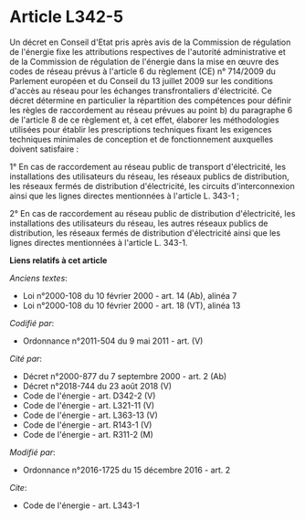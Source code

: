 # Article L342-5

Un décret en Conseil d'Etat pris après avis de la Commission de régulation de l'énergie fixe les attributions respectives de
l'autorité administrative et de la Commission de régulation de l'énergie dans la mise en œuvre des codes de réseau prévus à
l'article 6 du règlement (CE) n° 714/2009 du Parlement européen et du Conseil du 13 juillet 2009 sur les conditions d'accès
au réseau pour les échanges transfrontaliers d'électricité. Ce décret détermine en particulier la répartition des compétences
pour définir les règles de raccordement au réseau prévues au point b) du paragraphe 6 de l'article 8 de ce règlement et, à
cet effet, élaborer les méthodologies utilisées pour établir les prescriptions techniques fixant les exigences techniques
minimales de conception et de fonctionnement auxquelles doivent satisfaire : 

1° En cas de raccordement au réseau public de transport d'électricité, les installations des utilisateurs du réseau, les
réseaux publics de distribution, les réseaux fermés de distribution d'électricité, les circuits d'interconnexion ainsi que
les lignes directes mentionnées à l'article L. 343-1 ; 

2° En cas de raccordement au réseau public de distribution d'électricité, les installations des utilisateurs du réseau, les
autres réseaux publics de distribution, les réseaux fermés de distribution d'électricité ainsi que les lignes directes
mentionnées à l'article L. 343-1.

**Liens relatifs à cet article**

_Anciens textes_:

  - Loi n°2000-108 du 10 février 2000 - art. 14 (Ab), alinéa 7
  - Loi n°2000-108 du 10 février 2000 - art. 18 (VT), alinéa 13

_Codifié par_:

  - Ordonnance n°2011-504 du 9 mai 2011 - art. (V)

_Cité par_:

  - Décret n°2000-877 du 7 septembre 2000 - art. 2 (Ab)
  - Décret n°2018-744 du 23 août 2018 (V)
  - Code de l'énergie - art. D342-2 (V)
  - Code de l'énergie - art. L321-11 (V)
  - Code de l'énergie - art. L363-13 (V)
  - Code de l'énergie - art. R143-1 (V)
  - Code de l'énergie - art. R311-2 (M)

_Modifié par_:

  - Ordonnance n°2016-1725 du 15 décembre 2016 - art. 2

_Cite_:

  - Code de l'énergie - art. L343-1
